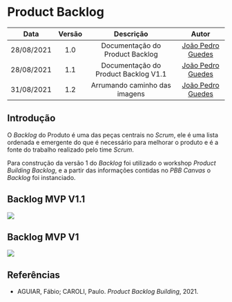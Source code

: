 # Product Backlog
|    Data    | Versão | Descrição | Autor |
| :---: | :----: | :--: | :---: |
| 28/08/2021 | 1.0 | Documentação do Product Backlog | [João Pedro Guedes](https://github.com/sudjoao)|
| 28/08/2021 | 1.1 | Documentação do Product Backlog V1.1 | [João Pedro Guedes](https://github.com/sudjoao)|
|31/08/2021 | 1.2 | Arrumando caminho das imagens | [João Pedro Guedes](https://github.com/sudjoao)|

## Introdução
O *Backlog* do Produto é uma das peças centrais no *Scrum*, ele é uma lista ordenada e emergente do que é necessário para melhorar o produto e é a fonte do trabalho realizado pelo time *Scrum*.

Para construção da versão 1 do *Backlog* foi utilizado o workshop *Product Building Backlog*, e a partir das informações contidas no *PBB Canvas* o *Backlog* foi instanciado.

## Backlog MVP V1.1
<img src="Assets/Images/ProductBacklog/BacklogV1.1.png"/>

## Backlog MVP V1
<img src="Assets/Images/ProductBacklog/BacklogV1.jpg"/>

## Referências
- AGUIAR, Fábio; CAROLI, Paulo. *Product Backlog Building*, 2021.
